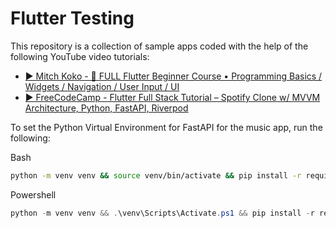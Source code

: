 # Flutter Testing

This repository is a collection of sample apps coded with the help of the following YouTube video tutorials:

* [▶️ Mitch Koko - 📱 FULL Flutter Beginner Course • Programming Basics / Widgets / Navigation / User Input / UI](https://www.youtube.com/watch?v=HQ_ytw58tC4)
* [▶️ FreeCodeCamp - Flutter Full Stack Tutorial – Spotify Clone w/ MVVM Architecture, Python, FastAPI, Riverpod](https://www.youtube.com/watch?v=9gpAtzQhYkY)

To set the Python Virtual Environment for FastAPI for the music app, run the following:

Bash
```bash
python -m venv venv && source venv/bin/activate && pip install -r requirements.txt
```
Powershell
```powershell
python -m venv venv && .\venv\Scripts\Activate.ps1 && pip install -r requirements.txt
```
